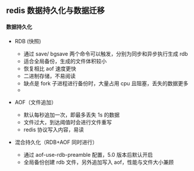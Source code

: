 ## redis 数据持久化与数据迁移



#### 数据持久化

- RDB (快照)

  - 通过 save/ bgsave 两个命令可以触发，分别为同步和异步执行生成 rdb
  - 适合全局备份，生成的文件体积较小
  - 恢复相比 aof 速度更快
  - 二进制存储，不易阅读
  - 缺点是 fork 子进程进行备份时，大量占用 cpu 且阻塞，丢失的数据更多
  - 

- AOF（文件追加）

  - 默认每秒追加一次，即最多丢失 1s 的数据
  - 文件过大，到达阈值时会进行文件重写
  - redis 协议写入内容，易读

- 混合持久化（RDB+AOF 同时进行）

  - 通过 aof-use-rdb-preamble 配置，5.0 版本后默认开启
  - 全局备份创建 rdb 文件，另外追加写入 aof，性能与文件大小兼顾

  

  